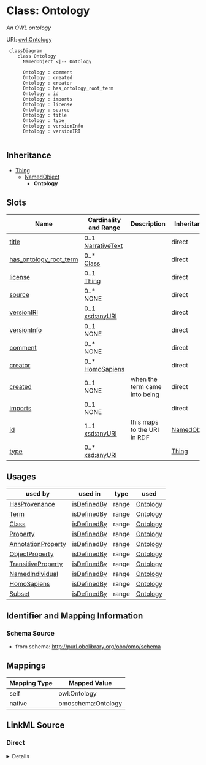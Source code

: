 # Class: Ontology
_An OWL ontology_




URI: [owl:Ontology](http://www.w3.org/2002/07/owl#Ontology)


```{mermaid}
 classDiagram
    class Ontology
      NamedObject <|-- Ontology
      
      Ontology : comment
      Ontology : created
      Ontology : creator
      Ontology : has_ontology_root_term
      Ontology : id
      Ontology : imports
      Ontology : license
      Ontology : source
      Ontology : title
      Ontology : type
      Ontology : versionInfo
      Ontology : versionIRI
      
```




## Inheritance
* [Thing](Thing.md)
    * [NamedObject](NamedObject.md)
        * **Ontology**



## Slots

| Name | Cardinality and Range | Description | Inheritance |
| ---  | --- | --- | --- |
| [title](title.md) | 0..1 <br/> [NarrativeText](NarrativeText.md) |  | direct |
| [has_ontology_root_term](has_ontology_root_term.md) | 0..* <br/> [Class](Class.md) |  | direct |
| [license](license.md) | 0..1 <br/> [Thing](Thing.md) |  | direct |
| [source](source.md) | 0..* <br/> NONE |  | direct |
| [versionIRI](versionIRI.md) | 0..1 <br/> [xsd:anyURI](http://www.w3.org/2001/XMLSchema#anyURI) |  | direct |
| [versionInfo](versionInfo.md) | 0..1 <br/> NONE |  | direct |
| [comment](comment.md) | 0..* <br/> NONE |  | direct |
| [creator](creator.md) | 0..* <br/> [HomoSapiens](HomoSapiens.md) |  | direct |
| [created](created.md) | 0..1 <br/> NONE | when the term came into being | direct |
| [imports](imports.md) | 0..1 <br/> NONE |  | direct |
| [id](id.md) | 1..1 <br/> [xsd:anyURI](http://www.w3.org/2001/XMLSchema#anyURI) | this maps to the URI in RDF | [NamedObject](NamedObject.md) |
| [type](type.md) | 0..* <br/> [xsd:anyURI](http://www.w3.org/2001/XMLSchema#anyURI) |  | [Thing](Thing.md) |



## Usages

| used by | used in | type | used |
| ---  | --- | --- | --- |
| [HasProvenance](HasProvenance.md) | [isDefinedBy](isDefinedBy.md) | range | [Ontology](Ontology.md) |
| [Term](Term.md) | [isDefinedBy](isDefinedBy.md) | range | [Ontology](Ontology.md) |
| [Class](Class.md) | [isDefinedBy](isDefinedBy.md) | range | [Ontology](Ontology.md) |
| [Property](Property.md) | [isDefinedBy](isDefinedBy.md) | range | [Ontology](Ontology.md) |
| [AnnotationProperty](AnnotationProperty.md) | [isDefinedBy](isDefinedBy.md) | range | [Ontology](Ontology.md) |
| [ObjectProperty](ObjectProperty.md) | [isDefinedBy](isDefinedBy.md) | range | [Ontology](Ontology.md) |
| [TransitiveProperty](TransitiveProperty.md) | [isDefinedBy](isDefinedBy.md) | range | [Ontology](Ontology.md) |
| [NamedIndividual](NamedIndividual.md) | [isDefinedBy](isDefinedBy.md) | range | [Ontology](Ontology.md) |
| [HomoSapiens](HomoSapiens.md) | [isDefinedBy](isDefinedBy.md) | range | [Ontology](Ontology.md) |
| [Subset](Subset.md) | [isDefinedBy](isDefinedBy.md) | range | [Ontology](Ontology.md) |






## Identifier and Mapping Information







### Schema Source


* from schema: http://purl.obolibrary.org/obo/omo/schema





## Mappings

| Mapping Type | Mapped Value |
| ---  | ---  |
| self | owl:Ontology |
| native | omoschema:Ontology |


## LinkML Source

<!-- TODO: investigate https://stackoverflow.com/questions/37606292/how-to-create-tabbed-code-blocks-in-mkdocs-or-sphinx -->

### Direct

<details>
```yaml
name: Ontology
description: An OWL ontology
from_schema: http://purl.obolibrary.org/obo/omo/schema
rank: 1000
is_a: NamedObject
slots:
- title
- has_ontology_root_term
- license
- source
- versionIRI
- versionInfo
- comment
- creator
- created
- imports
slot_usage:
  title:
    name: title
    domain_of:
    - Ontology
    - Ontology
    required: true
  license:
    name: license
    domain_of:
    - Ontology
    - Ontology
    required: true
  versionIRI:
    name: versionIRI
    domain_of:
    - Ontology
    - Ontology
    required: true
  versionInfo:
    name: versionInfo
    domain_of:
    - Ontology
    - Ontology
    required: true
class_uri: owl:Ontology

```
</details>

### Induced

<details>
```yaml
name: Ontology
description: An OWL ontology
from_schema: http://purl.obolibrary.org/obo/omo/schema
rank: 1000
is_a: NamedObject
slot_usage:
  title:
    name: title
    domain_of:
    - Ontology
    - Ontology
    required: true
  license:
    name: license
    domain_of:
    - Ontology
    - Ontology
    required: true
  versionIRI:
    name: versionIRI
    domain_of:
    - Ontology
    - Ontology
    required: true
  versionInfo:
    name: versionInfo
    domain_of:
    - Ontology
    - Ontology
    required: true
attributes:
  title:
    name: title
    from_schema: http://purl.obolibrary.org/obo/omo/schema
    rank: 1000
    slot_uri: dcterms:title
    alias: title
    owner: Ontology
    domain_of:
    - Ontology
    - Ontology
    range: narrative text
    required: true
  has_ontology_root_term:
    name: has_ontology_root_term
    from_schema: http://purl.obolibrary.org/obo/omo/schema
    rank: 1000
    is_a: informative_property
    slot_uri: IAO:0000700
    multivalued: true
    alias: has_ontology_root_term
    owner: Ontology
    domain_of:
    - Ontology
    range: Class
  license:
    name: license
    from_schema: http://purl.obolibrary.org/obo/omo/schema
    rank: 1000
    is_a: informative_property
    slot_uri: dcterms:license
    alias: license
    owner: Ontology
    domain_of:
    - Ontology
    - Ontology
    range: Thing
    required: true
  source:
    name: source
    from_schema: http://purl.obolibrary.org/obo/omo/schema
    exact_mappings:
    - http://purl.org/dc/terms/source
    - oio:source
    rank: 1000
    is_a: provenance_property
    slot_uri: dcterms:source
    multivalued: true
    alias: source
    owner: Ontology
    domain_of:
    - Ontology
    - Axiom
    range: string
  versionIRI:
    name: versionIRI
    from_schema: http://purl.obolibrary.org/obo/omo/schema
    rank: 1000
    is_a: version_property
    slot_uri: owl:versionIRI
    alias: versionIRI
    owner: Ontology
    domain_of:
    - Ontology
    - Ontology
    range: uriorcurie
    required: true
  versionInfo:
    name: versionInfo
    from_schema: http://purl.obolibrary.org/obo/omo/schema
    rank: 1000
    is_a: version_property
    slot_uri: owl:versionInfo
    alias: versionInfo
    owner: Ontology
    domain_of:
    - Ontology
    - Ontology
    range: string
    required: true
  comment:
    name: comment
    comments:
    - in obo format, a term cannot have more than one comment
    from_schema: http://purl.obolibrary.org/obo/omo/schema
    rank: 1000
    is_a: informative_property
    slot_uri: rdfs:comment
    multivalued: true
    alias: comment
    owner: Ontology
    domain_of:
    - HasUserInformation
    - Ontology
    - Axiom
    range: string
  creator:
    name: creator
    from_schema: http://purl.obolibrary.org/obo/omo/schema
    close_mappings:
    - prov:wasAttributedTo
    rank: 1000
    is_a: provenance_property
    slot_uri: dcterms:creator
    multivalued: true
    alias: creator
    owner: Ontology
    domain_of:
    - HasProvenance
    - Ontology
    range: HomoSapiens
    structured_pattern:
      syntax: '{orcid_regex}'
      interpolated: true
      partial_match: false
  created:
    name: created
    description: when the term came into being
    from_schema: http://purl.obolibrary.org/obo/omo/schema
    close_mappings:
    - pav:createdOn
    rank: 1000
    is_a: provenance_property
    slot_uri: dcterms:created
    multivalued: false
    alias: created
    owner: Ontology
    domain_of:
    - HasProvenance
    - Ontology
    range: string
  imports:
    name: imports
    from_schema: http://purl.obolibrary.org/obo/omo/schema
    rank: 1000
    slot_uri: owl:imports
    alias: imports
    owner: Ontology
    domain_of:
    - Ontology
    range: string
  id:
    name: id
    description: this maps to the URI in RDF
    from_schema: http://purl.obolibrary.org/obo/omo/schema
    rank: 1000
    is_a: core_property
    identifier: true
    alias: id
    owner: Ontology
    domain_of:
    - NamedObject
    range: uriorcurie
    required: true
  type:
    name: type
    from_schema: http://purl.obolibrary.org/obo/omo/schema
    rank: 1000
    is_a: logical_predicate
    slot_uri: rdf:type
    multivalued: true
    designates_type: true
    alias: type
    owner: Ontology
    domain_of:
    - Thing
    range: uriorcurie
class_uri: owl:Ontology

```
</details>